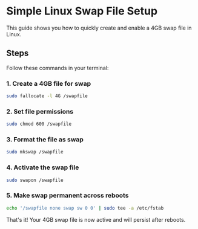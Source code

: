
# Simple Linux Swap File Setup

This guide shows you how to quickly create and enable a 4GB swap file in Linux.

## Steps

Follow these commands in your terminal:

### 1. Create a 4GB file for swap

```bash
sudo fallocate -l 4G /swapfile

```

### 2. Set file permissions

```bash
sudo chmod 600 /swapfile

```

### 3. Format the file as swap

```bash
sudo mkswap /swapfile

```

### 4. Activate the swap file

```bash
sudo swapon /swapfile
```

### 5. Make swap permanent across reboots

```bash
echo '/swapfile none swap sw 0 0' | sudo tee -a /etc/fstab

```

That's it! Your 4GB swap file is now active and will persist after reboots.